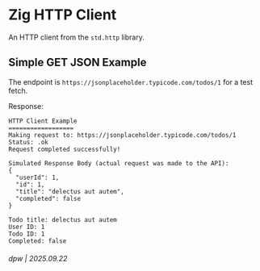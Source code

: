 # Zig HTTP Client

An HTTP client from the `std.http` library.

## Simple GET JSON Example

The endpoint is `https://jsonplaceholder.typicode.com/todos/1` for a test fetch.

Response:

```
HTTP Client Example
==================
Making request to: https://jsonplaceholder.typicode.com/todos/1
Status: .ok
Request completed successfully!

Simulated Response Body (actual request was made to the API):
{
  "userId": 1,
  "id": 1,
  "title": "delectus aut autem",
  "completed": false
}

Todo title: delectus aut autem
User ID: 1
Todo ID: 1
Completed: false
```

###### dpw | 2025.09.22


